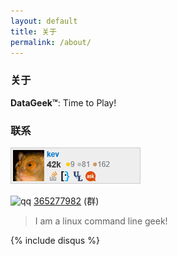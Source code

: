 ```yaml
---
layout: default
title: 关于
permalink: /about/
---
```


### 关于

**DataGeek™**: Time to Play!

### 联系

[![flair][1]][2]

![qq][3] [365277982][4] (群)

> I am a linux command line geek!

[1]: /img/so.png
[2]: http://stackexchange.com/leagues/1/alltime/stackoverflow/2008-07-31/348785#348785
[3]: http://im.qq.com/favicon.ico
[4]: http://qun.qzone.qq.com/group#!/365277982/home

{% include disqus %}

